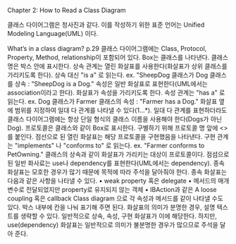 Chapter 2: How to Read a Class Diagram

클래스 다이어그램은 청사진과 같다. 이를 작성하기 위한 표준 언어는 Unified Modeling Language(UML) 이다.

What’s in a class diagram? p.29
클래스 다이어그램에는 Class, Protocol, Property, Method, relationship이 포함되어 있다.
Box는 클래스를 나타낸다. 클래스명은 박스 안에 표시한다.
상속 관계는 열린 화살표를 사용한다(화살표가 상위 클래스를 가리키도록 한다).
상속 대신 "is a" 로 읽는다. ex. "SheepDog 클래스가 Dog 클래스를 상속 : “SheepDog is a Dog."
속성은 일반 화살표로 표현한다(UML에서는 association이라고 한다). 화살표가 속성을 가리키도록 한다.
속성 관계는 "has a" 로 읽는다. ex. Dog 클래스가 Farmer 클래스의 속성 : "Farmer has a Dog."
화살표 옆에 범위를 지정하여 일대 다 관계를 나타낼 수 있다(1...*).
일대 다 관계를 표현하더라도 클래스 다이어그램에는 항상 단일 형식의 클래스 이름을 사용해야 한다(Dogs가 아닌 Dog).
프로토콜은 클래스와 같이 Box로 표시한다. 구별하기 위해 프로토콜 명 앞에 <<protocol>>를 붙인다.
점선으로 된 열린 화살표는 해당 프로토콜을 구현했음을 나타낸다. 
구현 관계는 "implements" 나 "conforms to" 로 읽는다. ex. "Farmer conforms to PetOwning."
클래스의 상속과 같이 화살표가 가리키는 대상이 프로토콜이다.
점섬으로된 일반 화사료는 use나 dependency를 표현한다(UML에서는 dependency).
종속 화살표는 모호한 경우가 많기 때문에 목적에 따라 주석을 달아줘야 한다. 종속 화살표는 다음과 같은 사항을 나타낼 수 있다.
 • weak property 혹은 delegate
 • 메서드의 매개 변수로 전달되었지만 property로 유지되지 않는 객체
 • IBAction과 같은 A loose coupling 혹은 callback
Class diagram 으로 각 속성과 메서드를 같이 나타낼 수도 있다. 박스 내부에 칸을 나눠 표기해 주면 된다.
화살표의 의미가 분명한 경우, 설명 텍스트를 생략할 수 있다. 일반적으로 상속, 속성, 구현 화살표가 이에 해당한다.
하지만, use(dependency) 화살표는 일반적으로 의미가 불분명한 경우가 많으므로 주석을 달아 준다.



